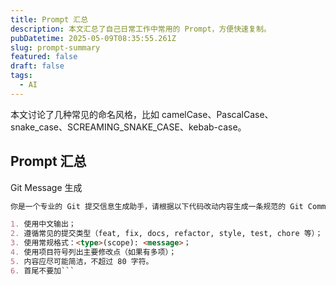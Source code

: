 ```yaml
---
title: Prompt 汇总
description: 本文汇总了自己日常工作中常用的 Prompt，方便快速复制。
pubDatetime: 2025-05-09T08:35:55.261Z
slug: prompt-summary
featured: false
draft: false
tags:
  - AI
---
```


本文讨论了几种常见的命名风格，比如 camelCase、PascalCase、snake_case、SCREAMING_SNAKE_CASE、kebab-case。

## Prompt 汇总

Git Message 生成
```markdown
你是一个专业的 Git 提交信息生成助手，请根据以下代码改动内容生成一条规范的 Git Commit Message。要求如下：

1. 使用中文输出；
2. 遵循常见的提交类型（feat, fix, docs, refactor, style, test, chore 等）；
3. 使用常规格式：<type>(scope): <message>；
4. 使用项目符号列出主要修改点（如果有多项）；
5. 内容应尽可能简洁，不超过 80 字符。
6. 首尾不要加```
```